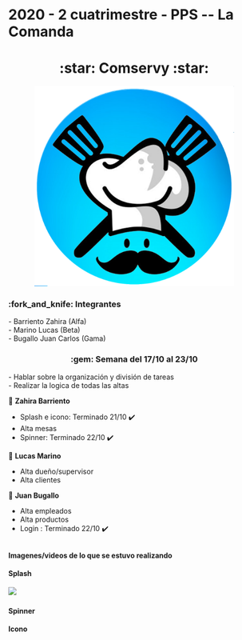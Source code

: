 <h1>2020 - 2 cuatrimestre - PPS -- La Comanda</h1>
<h1 align="center">:star: Comservy :star:</h1>

<p align="center">
  <img src="https://github.com/ZahiraBarriento/2020_TP_PPS_Comanda_2_cuatri/blob/main/LaComanda/resources/icon.png" width="400">
</p>

<h3> :fork_and_knife: Integrantes</h3>
<p>- Barriento Zahira (Alfa)<br>
- Marino Lucas (Beta)<br>
- Bugallo Juan Carlos (Gama)</p>

<h3 style="text-align: center;">:gem: Semana del 17/10 al 23/10</h3>
<p>
- Hablar sobre la organización y división de tareas<br>
- Realizar la logica de todas las altas<br>
  
:star2: <strong>Zahira Barriento</strong><br>
- Splash e icono: Terminado 21/10 :heavy_check_mark:<br>
- Alta mesas<br>
- Spinner: Terminado 22/10 :heavy_check_mark:<br>

:star2: <strong>Lucas Marino</strong><br>
- Alta dueño/supervisor<br>
- Alta clientes <br>

:star2: <strong>Juan Bugallo</strong><br>
- Alta empleados<br>
- Alta productos<br>
- Login : Terminado 22/10 :heavy_check_mark:<br><br>

<strong>Imagenes/videos de lo que se estuvo realizando</strong><br>

<h4>Splash</h4>
<img src="https://github.com/ZahiraBarriento/2020_TP_PPS_Comanda_2_cuatri/blob/main/LaComanda/src/assets/splash-video.mp4">
<h4>Spinner</h4>
<h4>Icono</h4>

